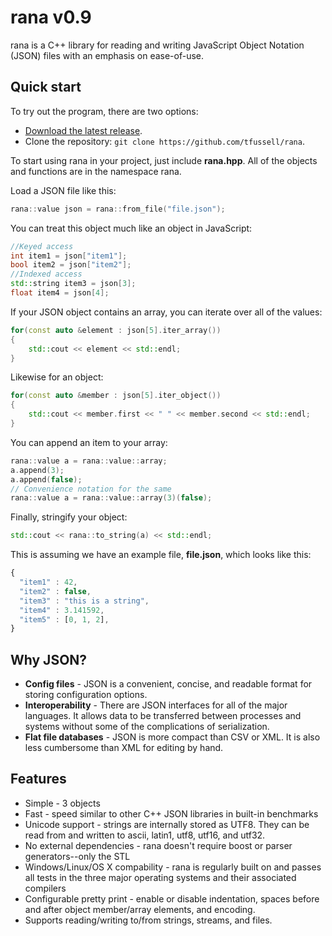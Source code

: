# rana v0.9

rana is a C++ library for reading and writing JavaScript Object Notation (JSON) files with an emphasis on ease-of-use.

## Quick start

To try out the program, there are two options:

* [Download the latest release](https://github.com/tfussell/rana/archive/master.zip).
* Clone the repository: `git clone https://github.com/tfussell/rana`.

To start using rana in your project, just include **rana.hpp**. All of the objects and functions are in the namespace rana.

Load a JSON file like this:
```c++
rana::value json = rana::from_file("file.json");
```

You can treat this object much like an object in JavaScript:
```c++
//Keyed access
int item1 = json["item1"];
bool item2 = json["item2"];
//Indexed access
std::string item3 = json[3];
float item4 = json[4];
```

If your JSON object contains an array, you can iterate over all of the values:
```c++
for(const auto &element : json[5].iter_array())
{
    std::cout << element << std::endl;
}
```

Likewise for an object:
```c++
for(const auto &member : json[5].iter_object())
{
    std::cout << member.first << " " << member.second << std::endl;
}
```

You can append an item to your array:
```c++
rana::value a = rana::value::array;
a.append(3);
a.append(false);
// Convenience notation for the same
rana::value a = rana::value::array(3)(false);
```

Finally, stringify your object:
```c++
std::cout << rana::to_string(a) << std::endl;
```

This is assuming we have an example file, **file.json**, which looks like this:
```js
{
  "item1" : 42,
  "item2" : false,
  "item3" : "this is a string",
  "item4" : 3.141592,
  "item5" : [0, 1, 2],
}
```

## Why JSON?

* **Config files** - JSON is a convenient, concise, and readable format for storing configuration options.
* **Interoperability** - There are JSON interfaces for all of the major languages. It allows data to be transferred between processes and systems without some of the complications of serialization.
* **Flat file databases** - JSON is more compact than CSV or XML. It is also less cumbersome than XML for editing by hand.

## Features

* Simple - 3 objects
* Fast - speed similar to other C++ JSON libraries in built-in benchmarks
* Unicode support - strings are internally stored as UTF8. They can be read from and written to ascii, latin1, utf8, utf16, and utf32.
* No external dependencies - rana doesn't require boost or parser generators--only the STL
* Windows/Linux/OS X compability - rana is regularly built on and passes all tests in the three major operating systems and their associated compilers
* Configurable pretty print - enable or disable indentation, spaces before and after object member/array elements, and encoding.
* Supports reading/writing to/from strings, streams, and files.

